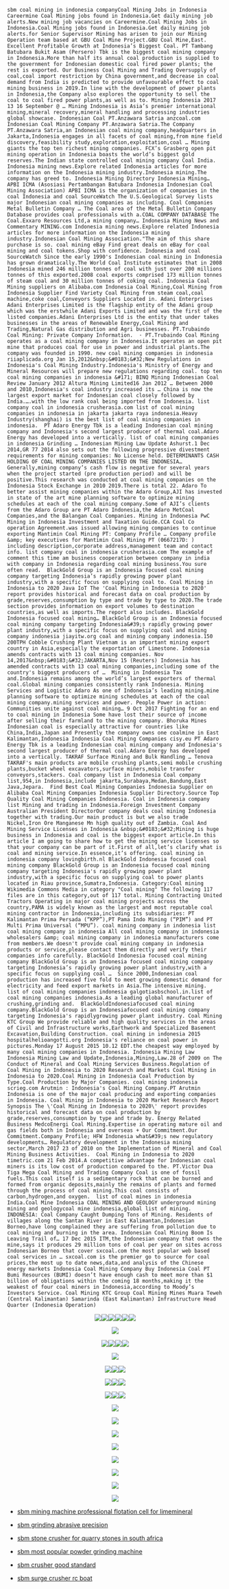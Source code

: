 ```
sbm coal mining in indonesia companyCoal Mining Jobs in Indonesia Careermine Coal Mining jobs found in Indonesia.Get daily mining job alerts.New mining job vacancies on Careermine.Coal Mining Jobs in Indonesia.Coal Mining jobs found in Indonesia.Get daily mining job alerts.for Senior Supervisor Mining has arisen to join our Mining Operation team based at GBU Coal Mine Project.GBU Coal Mine,East. Excellent Profitable Growth at Indonesia’s Biggest Coal. PT Tambang Batubara Bukit Asam (Persero) Tbk is the biggest coal mining company in Indonesia.More than half its annual coal production is supplied to the government for Indonesian domestic coal fired power plants; the rest is exported. Our Business Coal Mining and Trading Oversupply of coal,coal import restriction by China government,and decrease in coal demand from India is predicted to provide unfavourable effect to coal mining business in 2019.In line with the development of power plants in Indonesia,the Company also explores the opportunity to sell the coal to coal fired power plants,as well as to. Mining Indonesia 2017 13 16 September @ … Mining Indonesia is Asia’s premier international mining,mineral recovery,mineral handling and processing industries global showcase. Indonesian Coal PT.Anzawara Satria anzcoal.com Indonesian Coal Mining Company PT.Anzawara Satria.The Company PT.Anzawara Satria,an Indonesian coal mining company,headquarters in Jakarta,Indonesia engages in all facets of coal mining,from mine field discovery,feasibility study,exploration,exploitation,coal … Mining giants the top ten richest mining companies. FCX’s Grasberg open pit mining operation in Indonesia boasts the world’s biggest gold reserves.The Indian state controlled coal mining company Coal India.  Indonesia mining news.Explore related Indonesia articles for more information on the Indonesia mining industry.Indonesia mining.The company has greed to. Indonesia Mining Directory Indonesia Mining… APBI ICMA (Asosiasi Pertambangan Batubara Indonesia Indonesian Coal Mining Association) APBI ICMA is the organization of companies in the coal Indonesia and coal SourceWatch The U.S.Geological Survey lists major Indonesian coal mining companies as including. Coal Companies Metal Bulletin Company … The Coal area of the Metal Bulletin Company Database provides coal professionals with a.COAL COMPANY DATABASE The Coal.Exxaro Resources Ltd,a mining company… Indonesia Mining News and Commentary MINING.com Indonesia mining news.Explore related Indonesia articles for more information on the Indonesia mining industry.Indonesian Coal Mining Association."The aim of this share purchase is so. coal mining eBay Find great deals on eBay for coal mining and coal tokens.Shop with confidence. Indonesia and coal SourceWatch Since the early 1990's Indonesian coal mining in Indonesia has grown dramatically.The World Coal Institute estimates that in 2008 Indonesia mined 246 million tonnes of coal with just over 200 millions tonnes of this exported.2008 coal exports comprised 173 million tonnes of steam coal and 30 million tonnes of coking coal. Indonesia Coal Mining suppliers on Alibaba.com Indonesia Coal Mining,Coal Mining from Indonesia Supplier Find Variety Coal Mining from steam coal,coal machine,coke coal,Conveyors Suppliers Located in. Adani Enterprises Adani Enterprises Limited is the flagship entity of the Adani group which was the erstwhile Adani Exports Limited and was the first of the listed companies.Adani Enterprises Ltd is the entity that under takes businesses in the areas of Renewable Energy,Coal Mining and Trading,Natural Gas distribution and Agri businesses. PT.Trubaindo Coal Mining: Private Company Information.  · PT.Trubaindo Coal Mining operates as a coal mining company in Indonesia.It operates an open pit mine that produces coal for use in power and industrial plants.The company was founded in 1990. new coal mining companies in indonesia riiaplicada.org Jan 15,2012&nbsp;&#0183;&#32;New Regulations in Indonesia's Coal Mining Industry.Indonesia's Ministry of Energy and Mineral Resources will prepare new regulations regarding coal. top ten coal mining companies in indonesia &#171; BINQ Mining Indonesian Coal Review January 2012 Altura Mining Limited16 Jan 2012 … Between 2000 and 2010,Indonesia's coal industry increased its … China is now the largest export market for Indonesian coal closely followed by India.….with the low rank coal being imported from Indonesia. list company coal in indonesia crusherasia.com list of coal mining companies in indonesia in jakarta jakarta raya indonesia.Heavy Industry(shanghai) is the best list of coal mining companies in indonesia.  PT Adaro Energy Tbk is a leading Indonesian coal mining company and Indonesia's second largest producer of thermal coal.Adaro Energy has developed into a vertically. list of coal mining companies in indonesia Grinding … Indonesian Mining Law Update Ashurst.1 Dec 2014,GR 77 2014 also sets out the following progressive divestment requirements for mining companies: No License held. DETERMINANTS CASH HOLDING OF COAL MINING COMPANIES LISTED ON THE INDONESIA… Generally,mining company’s cash flow is negative for several years when the project started (pre production period) and will be positive.This research was conducted at coal mining companies on the Indonesia Stock Exchange in 2010 2019.There is total 22. Adaro To better assist mining companies within the Adaro Group,AJI has invested in state of the art mine planning software to optimize mining schedules at each of the coal mining company.Some of AJI’s clients from the Adaro Group are PT Adaro Indonesia,the Adaro MetCoal Companies,and the Balangan Coal Companies. Mining in Indonesia PwC Mining in Indonesia Investment and Taxation Guide.CCA Coal Co operation Agreement.was issued allowing mining companies to continue exporting Mantimin Coal Mining PT: Company Profile … Company profile &amp; key executives for Mantimin Coal Mining PT (0667217D: ) including description,corporate address,management team and contact info. list company coal in indonesia crusherasia.com The example of comment this time am business cooperation between company in india with company in Indonesia regarding coal mining business.You sure often read.  BlackGold Group is an Indonesia focused coal mining company targeting Indonesia’s rapidly growing power plant industry,with a specific focus on supplying coal to. Coal Mining in Indonesia to 2020 Java IoT The 'Coal Mining in Indonesia to 2020' report provides historical and forecast data on coal production by grade,reserves,consumption by type and trade by type to 2020.The trade section provides information on export volumes to destination countries,as well as imports.The report also includes. BlackGold Indonesia focused coal mining… BlackGold Group is an Indonesia focused coal mining company targeting Indonesia&#39;s rapidly growing power plant industry,with a specific focus on supplying coal and mining company indonesia jiayitw.org coal and mining company indonesia.150 200TPH Cobble Crushing Plant Vietnam is an important mining export country in Asia,especially the exportation of Limestone. Indonesia amends contracts with 13 coal mining companies. Nov 14,2017&nbsp;&#0183;&#32;JAKARTA,Nov 15 (Reuters) Indonesia has amended contracts with 13 coal mining companies,including some of the country's biggest producers of …  Mining in Indonesia Tax and.Indonesia remains among the world’s largest exporters of thermal coal.Global mining companies consistently rank Indonesia. Mining Services and Logistic Adaro As one of Indonesia’s leading mining.mine planning software to optimize mining schedules at each of the coal mining company.mining services and power. People Power in action: Communities unite against coal mining… 9 Oct 2017 Fighting for an end to coal mining in Indonesia Some have lost their source of income after selling their farmland to the mining company. Bhoruka Mines Indonesian coal is especially attractive for countries like China,India,Japan and Presently the company owns one coalmine in East Kalimantan,Indonesia Indonesia Coal Mining Companies cisy.eu PT Adaro Energy Tbk is a leading Indonesian coal mining company and Indonesia's second largest producer of thermal coal.Adaro Energy has developed into a vertically. TAKRAF Surface Mining and Bulk Handling … Tenova TAKRAF's main products are mobile crushing plants,semi mobile crushing plants,bucket wheel excavators,surface miners,mobile transfer conveyors,stackers. Coal company list in Indonesia Coal company list,954,in Indonesia,include jakarta,Surabaya,Medan,Bandung,East Java,Jepara.  Find Best Coal Mining Companies Indonesia Supplier on Alibaba Coal Mining Companies Indonesia Supplier Directory.Source Top Quality Coal Mining Companies Indonesia. Coal in Indonesia company list Mining and trading in Indonesia.Foreign Investment Company Australian President DirectorOur company deals coal mining Indonesia together with trading.Our main product is but we also trade Nickel,Iron Ore Manganese Mn high quality out of Zambia. Coal And Mining Service Licenses in Indonesia &nbsp;&#0183;&#32;Mining is huge business in Indonesia and coal is the biggest export article.In this article I am going to share how to get the mining service licenses so that your company can be part of it.First of all,let’s clarify what is coal and mining service.In essence,it’s offering. coal mining in indonesia company lovingbirth.nl BlackGold Indonesia focused coal mining company BlackGold Group is an Indonesia focused coal mining company targeting Indonesia's rapidly growing power plant industry,with a specific focus on supplying coal to power plants located in Riau province,Sumatra,Indonesia. Category:Coal mining Wikimedia Commons Media in category "Coal mining" The following 117 files are in this category,out of 117 total. Mining Contracting United Tractors Operating in major coal mining projects across the country,PAMA is widely known as the largest and most reputable coal mining contractor in Indonesia,including its subsidiaries: PT Kalimantan Prima Persada (“KPP”),PT Pama Indo Mining (“PIM”) and PT Multi Prima Universal (“MPU”). coal mining company in indonesia list coal mining company in indonesia All coal mining company in indonesia wholesalers &amp; coal mining company in indonesia manufacturers come from members.We doesn't provide coal mining company in indonesia products or service,please contact them directly and verify their companies info carefully. BlackGold Indonesia focused coal mining company BlackGold Group is an Indonesia focused coal mining company targeting Indonesia’s rapidly growing power plant industry,with a specific focus on supplying coal …  Since 2000,Indonesian coal production has increased five fold to meet growing domestic demand for electricity and feed export markets in Asia.The intensive mining.  list of coal mining companies indonesia galgotiasbschool.in.list of coal mining companies indonesia.As a leading global manufacturer of crushing,grinding and.  BlackGoldIndonesiafocused coal mining company.BlackGold Group is an Indonesiafocused coal mining company targeting Indonesia's rapidlygrowing power plant industry. Coal Mining KTC Group We provide reliable and high quality services in the areas of Civil and Infrastructure works,Earthwork and Specialized Basement Excavation,Building Construction. coal mining in indonesia 2015 hospitalhelioangotti.org Indonesia's reliance on coal power in pictures.Monday 17 August 2015 10.12 EDT.the cheapest way employed by many coal mining companies in Indonesia. Indonesia Mining Law Indonesia Mining Law and Update,Indonesia,Mining,Law.28 of 2009 on The Conduct of Mineral and Coal Mining Services Business.Regulation of Coal Mining in Indonesia to 2020 Research and Markets Coal Mining in Indonesia to 2020.Coal Mining in Indonesia Coal Production by Type.Coal Production by Major Companies. coal mining indonesia scrieg.com Arutmin : Indonesia's Coal Mining Company.PT Arutmin Indonesia is one of the major coal producing and exporting companies in Indonesia. Coal Mining in Indonesia to 2020 Market Research Report Synopsis The \'Coal Mining in Indonesia to 2020\' report provides historical and forecast data on coal production by grade,reserves,consumption by type and trade by. Energy Related Business MedcoEnergi Coal Mining.Expertise in operating mature oil and gas fields both in Indonesia and overseas + Our Commitment.Our Commitment.Company Profile; HFW Indonesia what&#39;s new regulatory developments… Regulatory development in the Indonesia mining sector,March 2017 23 of 2010 on the Implementation of Mineral and Coal Mining Business Activities.  Coal Mining in Indonesia to 2020 timetric.com 21 Feb 2014.A competitive advantage for Indonesian coal miners is its low cost of production compared to the. PT.Victor Dua Tiga Mega Coal Mining and Trading Company Coal is one of fossil fuels.This coal itself is a sedimentary rock that can be burned and formed from organic deposits,mainly the remains of plants and formed through the process of coal mining.This coal consists of carbon,hydrogen,and oxygen.  list of coal mines in indonesia India.Coal Mine Indonesia COAL MINING AND GEOLOGY underground mining mining and geologycoal mine indonesia,global list of mining. INDONESIA: Coal Company Caught Dumping Tons of Mining. Residents of villages along the Santan River in East Kalimantan,Indonesian Borneo,have long complained they are suffering from pollution due to coal mining and burning in the area. Indonesian Coal Mining Boom Is Leaving Trail of… 17 Dec 2015 ITM,the Indonesian company that owns the mine,says it produces 29 million tons of coal per year on sites across Indonesian Borneo that cover sxcoal.com the most popular web based coal services in … sxcoal.com is the premier go to source for coal prices,the most up to date news,data,and analysis of the Chinese energy markets Indonesia Coal Mining Company Buy Indonesia Coal PT Bumi Resources (BUMI) doesn’t have enough cash to meet more than $1 billion of obligations within the coming 18 months,making it the weakest of four coal miners in Indonesia,according to Moody’s Investors Service. Coal Mining KTC Group Coal Mining Mines Muara Teweh (Central Kalimantan) Samarinda (East Kalimantan) Infrastructure Head Quarter (Indonesia Operation) 
```

<div align="center">
  
<a rel="nofollow" href="https://m.shibang-china.com?f=github&k=sbm+coal+mining+in+indonesia+company"><img src="https://static.shibang-china.com/en/l.png"></a><img src="https://static.shibang-china.com/en/hw.png"><a rel="nofollow" href="https://m.shibang-china.com/product/?f=github&k=sbm+coal+mining+in+indonesia+company"><img src="https://static.shibang-china.com/en/p.png"></a><a rel="nofollow" href="https://m.shibang-china.com/cases/?f=github&k=sbm+coal+mining+in+indonesia+company"><img src="https://static.shibang-china.com/en/c.png"></a><a rel="nofollow" href="https://m.shibang-china.com/news/?f=github&k=sbm+coal+mining+in+indonesia+company"><img src="https://static.shibang-china.com/en/n.png"></a><a rel="nofollow" href="https://m.shibang-china.com?f=github&k=sbm+coal+mining+in+indonesia+company"><img src="https://static.shibang-china.com/en/m.png"></a>

<a rel="nofollow" href="https://m.shibang-china.com/product/?f=github&k=sbm+coal+mining+in+indonesia+company"><img src="https://static.shibang-china.com/en/b.jpg"></a>
  
<a rel="nofollow" href="https://m.shibang-china.com/solution-aggregate.html?f=github&k=sbm+coal+mining+in+indonesia+company"><img src="https://static.shibang-china.com/en/a.jpg"></a><a rel="nofollow" href="https://m.shibang-china.com/solution-mine.html?f=github&k=sbm+coal+mining+in+indonesia+company"><img src="https://static.shibang-china.com/en/m.jpg"></a><a rel="nofollow" href="https://m.shibang-china.com/solution-mill.html?f=github&k=sbm+coal+mining+in+indonesia+company"><img src="https://static.shibang-china.com/en/g.jpg"></a><a rel="nofollow" href="https://m.shibang-china.com/solution-epc.html?f=github&k=sbm+coal+mining+in+indonesia+company"><img src="https://static.shibang-china.com/en/e.jpg"></a>

<a rel="nofollow" href="https://m.shibang-china.com/product/?f=github&k=sbm+coal+mining+in+indonesia+company"><img src="https://static.shibang-china.com/en/a-p.png"></a>

<a rel="nofollow" href="https://m.shibang-china.com/product/crusher/c6x.html?f=github&k=sbm+coal+mining+in+indonesia+company"><img src="https://static.shibang-china.com/en/j.jpg"></a><a rel="nofollow" href="https://m.shibang-china.com/product/crusher/ci5x.html?f=github&k=sbm+coal+mining+in+indonesia+company"><img src="https://static.shibang-china.com/en/i.jpg"></a><a rel="nofollow" href="https://m.shibang-china.com/product/crusher/hst.html?f=github&k=sbm+coal+mining+in+indonesia+company"><img src="https://static.shibang-china.com/en/c.jpg"></a>

<a rel="nofollow" href="https://m.shibang-china.com/product/mill/mtw.html?f=github&k=sbm+coal+mining+in+indonesia+company"><img src="https://static.shibang-china.com/en/mtw.jpg"></a><a rel="nofollow" href="https://m.shibang-china.com/product/mill/scm.html?f=github&k=sbm+coal+mining+in+indonesia+company"><img src="https://static.shibang-china.com/en/scm.jpg"></a><a rel="nofollow" href="https://m.shibang-china.com/product/mill/lm.html?f=github&k=sbm+coal+mining+in+indonesia+company"><img src="https://static.shibang-china.com/en/lm.jpg"></a>

<a rel="nofollow" href="https://m.shibang-china.com/product/sand/vsi6x.html?f=github&k=sbm+coal+mining+in+indonesia+company"><img src="https://static.shibang-china.com/en/6x.jpg"></a><a rel="nofollow" href="https://m.shibang-china.com/product/sand/vu.html?f=github&k=sbm+coal+mining+in+indonesia+company"><img src="https://static.shibang-china.com/en/vu.jpg"></a><a rel="nofollow" href="https://m.shibang-china.com/product/mobile/klun.html?f=github&k=sbm+coal+mining+in+indonesia+company"><img src="https://static.shibang-china.com/en/k.jpg"></a>

<a rel="nofollow" href="https://m.shibang-china.com/cases/?f=github&k=sbm+coal+mining+in+indonesia+company"><img src="https://static.shibang-china.com/en/case.png"></a>

<a rel="nofollow" href="https://m.shibang-china.com/cases/aggregate/202.html?f=github&k=sbm+coal+mining+in+indonesia+company"><img src="https://static.shibang-china.com/en/c-1.jpg"></a>

<a rel="nofollow" href="https://m.shibang-china.com/cases/aggregate/203.html?f=github&k=sbm+coal+mining+in+indonesia+company"><img src="https://static.shibang-china.com/en/c-2.jpg"></a>

<a rel="nofollow" href="https://m.shibang-china.com/cases/mill/123.html?f=github&k=sbm+coal+mining+in+indonesia+company"><img src="https://static.shibang-china.com/en/c-3.jpg"></a>

<a rel="nofollow" href="https://m.shibang-china.com/contact_us.html?f=github&k=sbm+coal+mining+in+indonesia+company"><img src="https://static.shibang-china.com/en/contact.png"></a>

<a rel="nofollow" href="https://swt.shibang-china.com/?f=github&k=sbm+coal+mining+in+indonesia+company"><img src="https://static.shibang-china.com/en/chat.png"></a>

<a rel="nofollow" href="https://whatsapp.shibangsoft.com/WhatsApp.php?f=github&k=sbm+coal+mining+in+indonesia+company"><img src="https://static.shibang-china.com/en/whatsapp.png"></a>

<a rel="nofollow" href="https://m.shibang-china.com/?f=github&k=sbm+coal+mining+in+indonesia+company"><img src="https://static.shibang-china.com/en/website.png"></a>

</div>


* [sbm mining machine professional flotation cell for limemineral](sbm%20mining%20machine%20professional%20flotation%20cell%20for%20limemineral.md)

* [sbm grinding abrasive precision](sbm%20grinding%20abrasive%20precision.md)

* [sbm stone crusher for quarry stones in south africa](sbm%20stone%20crusher%20for%20quarry%20stones%20in%20south%20africa.md)

* [sbm most popular powder grinding machine](sbm%20most%20popular%20powder%20grinding%20machine.md)

* [sbm crusher good standard](sbm%20crusher%20good%20standard.md)

* [sbm surge crusher rc boat](sbm%20surge%20crusher%20rc%20boat.md)